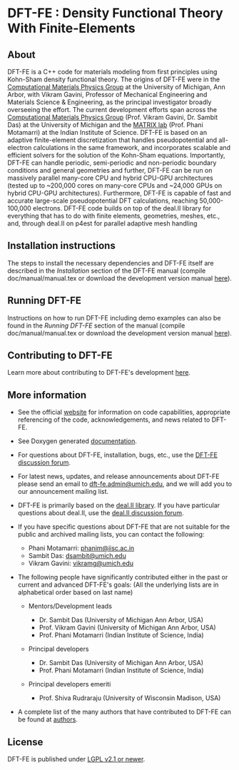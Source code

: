 DFT-FE : Density Functional Theory With Finite-Elements 
=======================================================


About
-----
DFT-FE is a C++ code for materials modeling from first principles using Kohn-Sham density functional theory. The origins of DFT-FE were in the  [Computational Materials Physics Group](http://www-personal.umich.edu/~vikramg) at the University of Michigan, Ann Arbor, with Vikram Gavini, Professor of Mechanical Engineering and Materials Science & Engineering, as the principal investigator broadly overseeing the effort. The current development efforts span across the [Computational Materials Physics Group](http://www-personal.umich.edu/~vikramg) (Prof. Vikram Gavini, Dr. Sambit Das) at the University of Michigan and the [MATRIX lab](http://cds.iisc.ac.in/faculty/phanim/) (Prof. Phani Motamarri) at the Indian Institute of Science. DFT-FE is based on an adaptive finite-element discretization that handles pseudopotential and all-electron calculations in the same framework, and incorporates scalable and efficient solvers for the solution of the Kohn-Sham equations. Importantly, DFT-FE can handle periodic, semi-periodic and non-periodic boundary conditions and general geometries and further, DFT-FE can be run on massively parallel many-core CPU and hybrid CPU-GPU architectures (tested up to ~200,000 cores on many-core CPUs and ~24,000 GPUs on hybrid CPU-GPU architectures). Furthermore, DFT-FE is capable of fast and accurate large-scale pseudopotential DFT calculations, reaching 50,000-100,000 electrons. DFT-FE code builds on top of the deal.II library for everything that has to do with finite elements, geometries, meshes, etc., and, through deal.II on p4est for parallel adaptive mesh handling

Installation instructions
-------------------------

The steps to install the necessary dependencies and DFT-FE itself are described
in the *Installation* section of the DFT-FE manual (compile doc/manual/manual.tex or download the development version manual [here](https://github.com/dftfeDevelopers/dftfe/blob/manual/manual-develop.pdf)). 


Running DFT-FE
--------------

Instructions on how to run DFT-FE including demo examples can also be found in the *Running DFT-FE* section of the manual (compile doc/manual/manual.tex or download the development version manual [here](https://github.com/dftfeDevelopers/dftfe/blob/manual/manual-develop.pdf)). 


Contributing to DFT-FE
----------------------
Learn more about contributing to DFT-FE's development [here](https://github.com/dftfeDevelopers/dftfe/wiki/Contributing).


More information
----------------

 - See the official [website](https://sites.google.com/umich.edu/dftfe) for information on code capabilities, appropriate referencing of the code, acknowledgements, and news related to DFT-FE.
  
 - See Doxygen generated [documentation](https://dftfedevelopers.github.io/dftfe/).

 - For questions about DFT-FE, installation, bugs, etc., use the [DFT-FE discussion forum](https://groups.google.com/forum/#!forum/dftfe-user-group). 

 - For latest news, updates, and release announcements about DFT-FE please send an email to dft-fe.admin@umich.edu, and we will add you to our announcement mailing list.
 
 - DFT-FE is primarily based on the [deal.II library](http://www.dealii.org/). If you have particular questions about deal.II, use the [deal.II discussion forum](https://www.dealii.org/mail.html).
 
 - If you have specific questions about DFT-FE that are not suitable for the public and archived mailing lists, you can contact the following:
    - Phani Motamarri: phanim@iisc.ac.in
    - Sambit Das: dsambit@umich.edu
    - Vikram Gavini: vikramg@umich.edu 

 - The following people have significantly contributed either in the past or current and advanced DFT-FE's goals: (All the underlying lists are in alphabetical order based on last name)
   - Mentors/Development leads
      - Dr. Sambit Das (University of Michigan Ann Arbor, USA)
      - Prof. Vikram Gavini (University of Michigan Ann Arbor, USA)
      - Prof. Phani Motamarri (Indian Institute of Science, India)

   - Principal developers  
       - Dr. Sambit Das (University of Michigan Ann Arbor, USA)
       - Prof. Phani Motamarri (Indian Institute of Science, India)
    
   - Principal developers emeriti
       - Prof. Shiva Rudraraju  (University of Wisconsin Madison, USA)

 - A complete list of the many authors that have contributed to DFT-FE can be found at [authors](authors).    

License
-------

DFT-FE is published under [LGPL v2.1 or newer](https://github.com/dftfeDevelopers/dftfe/blob/publicGithubDevelop/LICENSE).
